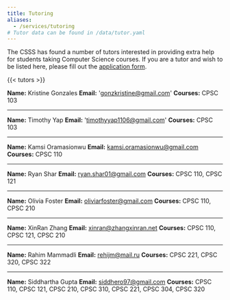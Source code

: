 ```yaml
---
title: Tutoring
aliases:
  - /services/tutoring
# Tutor data can be found in /data/tutor.yaml
---
```


The CSSS has found a number of tutors interested in providing extra help for
students taking Computer Science courses. If you are a tutor and wish to be
listed here, please fill out the
[application form](https://docs.google.com/forms/d/e/1FAIpQLScUMU5bdNh7Mb_NMn-Yr7YIGW2dF_CwvT72JMDuSujU58hi3Q/viewform).

{{< tutors >}}

**Name:** Kristine Gonzales
**Email:** 'gonzkristine@gmail.com'
**Courses:** CPSC 103
___

**Name:** Timothy Yap
**Email:** 'timothyyap1106@gmail.com'
**Courses:** CPSC 103
___

**Name:** Kamsi Oramasionwu
**Email:** kamsi.oramasionwu@gmail.com
**Courses:** CPSC 110

___

**Name:** Ryan Shar
**Email:** ryan.shar01@gmail.com
**Courses:** CPSC 110, CPSC 121
___

**Name:** Olivia Foster
**Email:** oliviarfoster@gmail.com
**Courses:** CPSC 110, CPSC 210
___

**Name:** XinRan Zhang
**Email:** xinran@zhangxinran.net
**Courses:** CPSC 110, CPSC 121, CPSC 210
___

**Name:** Rahim Mammadli
**Email:** rehijm@mail.ru
**Courses:** CPSC 221, CPSC 320, CPSC 322
___

**Name:** Siddhartha Gupta
**Email:** siddhero97@gmail.com
**Courses:** CPSC 110, CPSC 121, CPSC 210, CPSC 310, CPSC 221, CPSC 304, CPSC 320


